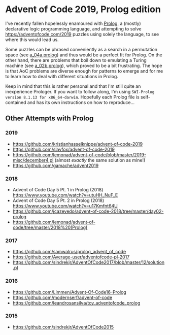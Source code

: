 # Advent of Code 2019, Prolog edition

I've recently fallen hopelessly enamoured with [Prolog](https://en.wikipedia.org/wiki/Prolog), a (mostly) declarative
logic programming language, and attempting to
solve https://adventofcode.com/2019 puzzles using solely the language, to see where this would lead us.

Some puzzles
can be phrased conveniently as a search in a permutation space (see [a_04a.prolog](a_04a.prolog))
and thus would be a perfect fit for Prolog. On the other hand, there are problems that boil down to emulating a Turing
machine (see [a_02b.prolog](a_02b.prolog)), which proved to be a bit frustrating. The hope is that AoC problems
are diverse enough for patterns to emerge and for me to learn how to deal with different situations in Prolog.

Keep in mind that this is rather personal and that I'm still quite an inexperience Prologer. If you want to follow along,
I'm using `SWI-Prolog version 8.1.13 for x86_64-darwin`. Hopefully each Prolog file is self-contained and has its own
instructions on how to reproduce...

## Other Attempts with Prolog

### 2019

- https://github.com/kristianhasselknippe/advent-of-code-2019
- https://github.com/slavfox/advent-of-code-2019
- https://github.com/lemonad/advent-of-code/blob/master/2019-misc/december4.pl (almost _exactly_ the same solution as mine!)
- https://github.com/gamache/advent2019

### 2018

- Advent of Code Day 5 Pt. 1 in Prolog (2018) https://www.youtube.com/watch?v=utuHH_NuF_E
- Advent of Code Day 5 Pt. 2 in Prolog (2018) https://www.youtube.com/watch?v=u17Kmfnt64U
- https://github.com/jcazevedo/advent-of-code-2018/tree/master/day02-prolog
- https://github.com/lemonad/advent-of-code/tree/master/2018%20(Prolog)


### 2017

- https://github.com/samwalrus/prolog_advent_of_code
- https://github.com/Average-user/adventofcode-pl-2017
- https://github.com/sindrekjr/AdventOfCode2017/blob/master/12/solution.pl

### 2016

- https://github.com/Limmen/Advent-Of-Code16-Prolog
- https://github.com/modernserf/advent-of-code
- https://github.com/leandrosansilva/toy_adventofcode_prolog

### 2015

- https://github.com/sindrekjr/AdventOfCode2015
